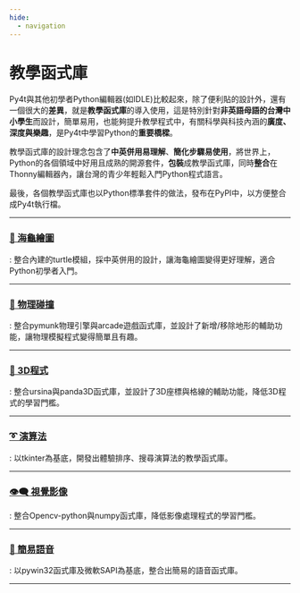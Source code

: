 ```yaml
---
hide:
  - navigation
---
```


# 教學函式庫 

Py4t與其他初學者Python編輯器(如IDLE)比較起來，除了便利貼的設計外，還有一個很大的**差異**，就是**教學函式庫**的導入使用，這是特別針對**非英語母語的台灣中小學生**而設計，簡單易用，也能夠提升教學程式中，有關科學與科技內涵的**廣度、深度與樂趣**，是Py4t中學習Python的**重要橋樑**。 

教學函式庫的設計理念包含了**中英併用易理解**、**簡化步驟易使用**，將世界上，Python的各個領域中好用且成熟的開源套件，**包裝**成教學函式庫，同時**整合**在Thonny編輯器內，讓台灣的青少年輕鬆入門Python程式語言。

最後，各個教學函式庫也以Python標準套件的做法，發布在PyPI中，以方便整合成Py4t執行檔。



-------------------------------

### [ 🐢 海龜繪圖 ](turtle4t/index.md)

: 整合內建的turtle模組，採中英併用的設計，讓海龜繪圖變得更好理解，適合Python初學者入門。

--------------------------------

### [ 🏀 物理碰撞 ](pie4t/index.md)

: 整合pymunk物理引擎與arcade遊戲函式庫，並設計了新增/移除地形的輔助功能，讓物理模擬程式變得簡單且有趣。

--------------------------------

### [ 🧊 3D程式 ](threed4t/index.md)

: 整合ursina與panda3D函式庫，並設計了3D座標與格線的輔助功能，降低3D程式的學習門檻。

--------------------------------

### [ ➰ 演算法 ](comthink/index.md)

: 以tkinter為基底，開發出體驗排序、搜尋演算法的教學函式庫。

--------------------------------

### [ 👁️‍🗨️ 視覺影像 ](cv4t/index.md)

: 整合Opencv-python與numpy函式庫，降低影像處理程式的學習門檻。

--------------------------------

### [ 👄 簡易語音 ](sound_and_speech/index.md)

: 以pywin32函式庫及微軟SAPI為基底，整合出簡易的語音函式庫。

--------------------------------
